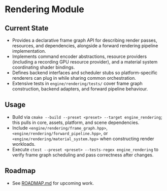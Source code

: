 # Rendering Module

## Current State
- Provides a declarative frame graph API for describing render passes, resources, and dependencies, alongside a forward rendering pipeline implementation.
- Implements command encoder abstractions, resource providers (including a recording GPU resource provider), and a material system coordinating shader bindings.
- Defines backend interfaces and scheduler stubs so platform-specific renderers can plug in while sharing common orchestration.
- Extensive tests in `engine/rendering/tests/` cover frame graph construction, backend adapters, and forward pipeline behaviour.

## Usage
- Build via `cmake --build --preset <preset> --target engine_rendering`; this pulls in core, assets, platform, and scene dependencies.
- Include `<engine/rendering/frame_graph.hpp>`, `<engine/rendering/forward_pipeline.hpp>`, or `<engine/rendering/material_system.hpp>` when constructing render workloads.
- Execute `ctest --preset <preset> --tests-regex engine_rendering` to verify frame graph scheduling and pass correctness after changes.

## Roadmap
- See [ROADMAP.md](ROADMAP.md) for upcoming work.
